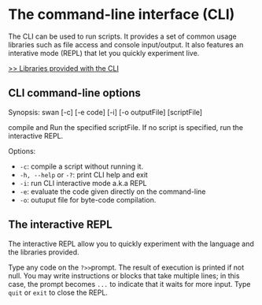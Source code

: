 # The command-line interface (CLI)
The CLI can be used to run scripts. It provides a set of common usage libraries such as file access and console input/output.
It also features an interative mode (REPL) that let you quickly experiment live.

[>> Libraries provided with the CLI](cli-stdlib.md)

## CLI command-line options
Synopsis: swan [-c] [-e code] [-i] [-o outputFile] [scriptFile]

compile and Run the specified scriptFile. If no script is specified, run the interactive REPL.

Options:

- `-c`: compile a script without running it.
- `-h, --help` or `-?`: print CLI help and exit
- `-i`: run CLI interactive mode a.k.a REPL
- `-e`: evaluate the code given directly on the command-line
- `-o`: outuput file for byte-code compilation.


## The interactive REPL
The interactive REPL allow you to quickly experiment with the language and the libraries provided.

Type any code on the `?>>`prompt. The result of execution is printed if not null.
You may write instructions or blocks that take multiple lines; in this case, the prompt becomes `...` to indicate that it waits for more input.
Type `quit` or `exit` to close the REPL.
